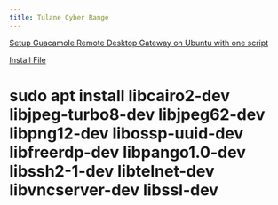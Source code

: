 ```yaml
---
title: Tulane Cyber Range
---
```

[Setup Guacamole Remote Desktop Gateway on Ubuntu with one script](https://jasoncoltrin.com/2017/10/04/setup-guacamole-remote-desktop-gateway-on-ubuntu-with-one-script/)

[Install File](https://raw.githubusercontent.com/MysticRyuujin/guac-install/master/guac-install.sh)

# sudo apt install libcairo2-dev 	libjpeg-turbo8-dev libjpeg62-dev libpng12-dev libossp-uuid-dev libfreerdp-dev libpango1.0-dev libssh2-1-dev libtelnet-dev libvncserver-dev libssl-dev
